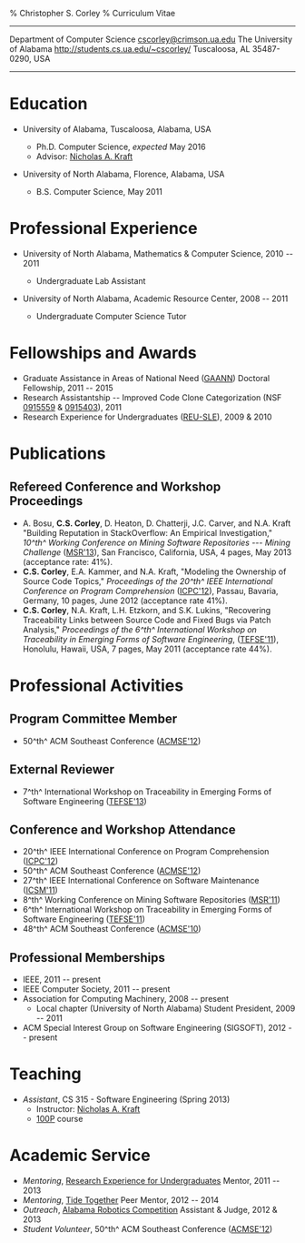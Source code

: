 % Christopher S. Corley
% Curriculum Vitae

<span class="vita-table">

------------------------------- -----------------------------------------------------
Department of Computer Science    <span class="mail"><cscorley@crimson.ua.edu></span>
The University of Alabama                      <http://students.cs.ua.edu/~cscorley/>
Tuscaloosa, AL 35487-0290, USA
------------------------------- -----------------------------------------------------

</span>


Education
=========

- University of Alabama, Tuscaloosa, Alabama, USA
    - Ph.D. Computer Science, *expected* May 2016
    - Advisor: [Nicholas A. Kraft](http://cs.ua.edu/~nkraft/)

- University of North Alabama, Florence, Alabama, USA
    - B.S. Computer Science, May 2011

Professional Experience
=======================

- University of North Alabama, Mathematics & Computer Science, 2010 -- 2011
    - Undergraduate Lab Assistant

- University of North Alabama, Academic Resource Center, 2008 -- 2011
    - Undergraduate Computer Science Tutor

Fellowships and Awards
======================

- Graduate Assistance in Areas of National Need
  ([GAANN](http://gaann.cs.ua.edu/)) Doctoral Fellowship,
  2011 -- 2015
- Research Assistantship -- Improved Code Clone Categorization
  (NSF [0915559](http://nsf.gov/awardsearch/showAward.do?AwardNumber=0915559)
 & [0915403](http://nsf.gov/awardsearch/showAward.do?AwardNumber=0915403)),
 2011
- Research Experience for Undergraduates ([REU-SLE](http://reu.cs.ua.edu/)),
  2009 & 2010

Publications
============

Refereed Conference and Workshop Proceedings
--------------------------------------------

- A. Bosu, **C.S. Corley**, D. Heaton, D. Chatterji, J.C. Carver, and N.A. Kraft
    "Building Reputation in StackOverflow: An Empirical Investigation,"
    *10^th^ Working Conference on Mining Software Repositories --- Mining Challenge*
    ([MSR'13](http://2013.msrconf.org/)),
    San Francisco, California, USA, 4 pages, May 2013
    (acceptance rate: 41%).
- **C.S. Corley**, E.A. Kammer, and N.A. Kraft,
    "Modeling the Ownership of Source Code Topics,"
    *Proceedings of the 20^th^ IEEE International Conference on Program
    Comprehension*
    ([ICPC'12](http://icpc12.sosy-lab.org/)),
    Passau, Bavaria, Germany, 10 pages, June 2012
    (acceptance rate 41%).
- **C.S. Corley**, N.A. Kraft, L.H. Etzkorn, and S.K. Lukins,
    "Recovering Traceability Links between Source Code and Fixed Bugs via Patch
    Analysis,"
    *Proceedings of the 6^th^ International Workshop on Traceability in Emerging Forms of Software
    Engineering*, ([TEFSE'11](http://www.cs.wm.edu/semeru/tefse2011)),
    Honolulu, Hawaii, USA, 7 pages, May 2011
    (acceptance rate 44%).

Professional Activities
=======================

Program Committee Member
------------------------

- 50^th^ ACM Southeast Conference ([ACMSE'12](http://cs.ua.edu/acmse2012/))

External Reviewer
-----------------

- 7^th^ International Workshop on Traceability in Emerging Forms of
  Software Engineering ([TEFSE'13](http://www.cse.msstate.edu/~tefse13/))

Conference and Workshop Attendance
--------------------------------

- 20^th^ IEEE International Conference on Program Comprehension ([ICPC'12](http://icpc12.sosy-lab.org/))
- 50^th^ ACM Southeast Conference ([ACMSE'12](http://cs.ua.edu/acmse2012/))
- 27^th^ IEEE International Conference on Software Maintenance ([ICSM'11](http://www.cs.wm.edu/icsm2011))
- 8^th^ Working Conference on Mining Software Repositories ([MSR'11](http://2011.msrconf.org/))
- 6^th^ International Workshop on Traceability in Emerging Forms of Software Engineering ([TEFSE'11](http://www.cs.wm.edu/semeru/tefse2011))
- 48^th^ ACM Southeast Conference ([ACMSE'10](http://www.cs.oldemiss.edu/acmse2010/))

Professional Memberships
------------------------

- IEEE, 2011 -- present
- IEEE Computer Society, 2011 -- present
- Association for Computing Machinery, 2008 -- present
    - Local chapter (University of North Alabama) Student President, 2009 -- 2011
- ACM Special Interest Group on Software Engineering (SIGSOFT), 2012 -- present

Teaching
========

- *Assistant*, CS 315 - Software Engineering (Spring 2013)
    - Instructor: [Nicholas A. Kraft](http://cs.ua.edu/~nkraft/)
    - [100P](http://100p.cs.ua.edu/) course

Academic Service
================

- *Mentoring*, [Research Experience for Undergraduates](http://reu.cs.ua.edu/)
  Mentor, 2011 -- 2013
- *Mentoring*, [Tide Together](http://graduate.ua.edu/tidetogether/)
  Peer Mentor, 2012 -- 2014
- *Outreach*, [Alabama Robotics Competition](http://outreach.cs.ua.edu/robotics-contest/) Assistant &
  Judge, 2012 & 2013
- *Student Volunteer*, 50^th^ ACM Southeast Conference ([ACMSE'12](http://cs.ua.edu/acmse2012/))

<!--
Graduate Courses
================

- CS 515 - Software Design and Development (Fall 2011)
- CS 526 - Introduction to Operating Systems (Fall 2011)
- CS 600 - Foundations of Software Engineering (Fall 2011)
- CS 557 - Database Management Systems (Spring 2012)
- CS 575 - Formal Languages and Machines (Spring 2012)
- CS 691 - Special Topics: Software Evolution (Spring 2012)
- CS 503 - Programming Languages (Fall 2012)
- CS 567 - Computer Systems Architecture (Fall 2012)
- CS 535 - Computer Graphics (Spring 2013)
- CS 630 - Empirical Software Engineering (Spring 2013)
-->
